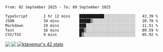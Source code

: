 <!--START_SECTION:waka-->

```txt
From: 02 September 2025 - To: 09 September 2025

TypeScript       1 hr 12 mins    ███████████░░░░░░░░░░░░░░   43.39 %
JSON             34 mins         █████▒░░░░░░░░░░░░░░░░░░░   20.70 %
Markdown         19 mins         ███░░░░░░░░░░░░░░░░░░░░░░   11.51 %
Text             16 mins         ██▒░░░░░░░░░░░░░░░░░░░░░░   09.59 %
CSV/TSV          9 mins          █▒░░░░░░░░░░░░░░░░░░░░░░░   05.92 %
```

<!--END_SECTION:waka-->
<a href="https://github.com/anuraghazra/github-readme-stats">
  <img align="left" src="https://github-readme-stats.vercel.app/api?username=Tanesan&count_private=true&show_icons=true" />
<img align="left" src="https://github-readme-stats.vercel.app/api/top-langs/?username=Tanesan" />
</a>

[![ktanemur's 42 stats](https://badge42.vercel.app/api/v2/cl1wslf6s002109l771rng2w8/stats?cursusId=21&coalitionId=62)](https://github.com/JaeSeoKim/badge42)
